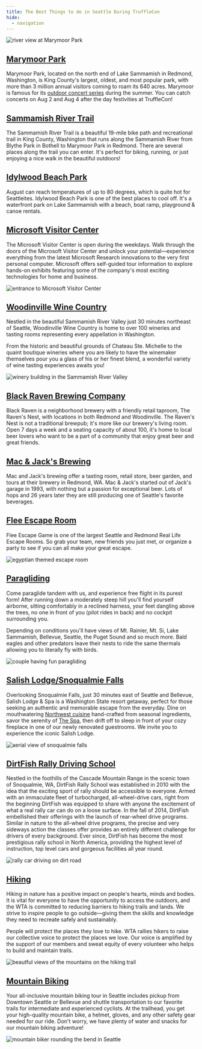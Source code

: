 ```yaml
---
title: The Best Things to do in Seattle During TruffleCon
hide:
  - navigation
---
```


![river view at Marymoor Park](/img/blog/the-best-things-to-do-in-seattle-during-trufflecon/layer-1.jpg)

## [Marymoor Park](https://www.kingcounty.gov/services/parks-recreation/parks/parks-and-natural-lands/popular-parks/marymoor.aspx)

Marymoor Park, located on the north end of Lake Sammamish in Redmond, Washington, is King County's largest, oldest, and most popular park, with more than 3 million annual visitors coming to roam its 640 acres. Marymoor is famous for its [outdoor concert series](https://www.marymoorconcerts.com/events) during the summer. You can catch concerts on Aug 2 and Aug 4 after the day festivities at TruffleCon!

## [Sammamish River Trail](https://www.alltrails.com/trail/us/washington/sammamish-river)

The Sammamish River Trail is a beautiful 19-mile bike path and recreational trail in King County, Washington that runs along the Sammamish River from Blythe Park in Bothell to Marymoor Park in Redmond. There are several places along the trail you can enter. It's perfect for biking, running, or just enjoying a nice walk in the beautiful outdoors!

## [Idylwood Beach Park](https://experienceredmond.com/activities-and-attractions/idylwood-beach-park/)

August can reach temperatures of up to 80 degrees, which is quite hot for Seattleites. Idylwood Beach Park is one of the best places to cool off. It's a waterfront park on Lake Sammamish with a beach, boat ramp, playground & canoe rentals.

## [Microsoft Visitor Center](https://experienceredmond.com/activities-and-attractions/microsoft-visitors-center/)

The Microsoft Visitor Center is open during the weekdays. Walk through the doors of the Microsoft Visitor Center and unlock your potential—experience everything from the latest Microsoft Research innovations to the very first personal computer. Microsoft offers self-guided tour information to explore hands-on exhibits featuring some of the company's most exciting technologies for home and business.

![entrance to Microsoft Visitor Center](/img/blog/the-best-things-to-do-in-seattle-during-trufflecon/layer-2.jpg)

## [Woodinville Wine Country](https://woodinvillewinecountry.com/)

Nestled in the beautiful Sammamish River Valley just 30 minutes northeast of Seattle, Woodinville Wine Country is home to over 100 wineries and tasting rooms representing every appellation in Washington.

From the historic and beautiful grounds of Chateau Ste. Michelle to the quaint boutique wineries where you are likely to have the winemaker themselves pour you a glass of his or her finest blend, a wonderful variety of wine tasting experiences awaits you!

![winery building in the Sammamish River Valley](/img/blog/the-best-things-to-do-in-seattle-during-trufflecon/layer-3.jpg)

## [Black Raven Brewing Company](https://www.blackravenbrewing.com/)

Black Raven is a neighborhood brewery with a friendly retail taproom, The Raven's Nest, with locations in both Redmond and Woodinville. The Raven's Nest is not a traditional brewpub; it's more like our brewery's living room. Open 7 days a week and a seating capacity of about 100, it's home to local beer lovers who want to be a part of a community that enjoy great beer and great friends.

## [Mac & Jack's Brewing](https://www.macandjacks.com/)

Mac and Jack's brewing offer a tasting room, retail store, beer garden, and tours at their brewery in Redmond, WA. Mac & Jack's started out of Jack's garage in 1993, with nothing but a passion for exceptional beer. Lots of hops and 26 years later they are still producing one of Seattle's favorite beverages.

## [Flee Escape Room](https://www.fleeescape.com/)

Flee Escape Game is one of the largest Seattle and Redmond Real Life Escape Rooms. So grab your team, new friends you just met, or organize a party to see if you can all make your great escape.

![egyptian themed escape room](/img/blog/the-best-things-to-do-in-seattle-during-trufflecon/layer-4.jpg)

## [Paragliding](https://www.tigermountainparagliding.com/fly-tandem/)

Come paraglide tandem with us, and experience free flight in its purest form! After running down a moderately steep hill you'll find yourself airborne, sitting comfortably in a reclined harness, your feet dangling above the trees, no one in front of you (pilot rides in back) and no cockpit surrounding you.

Depending on conditions you'll have views of Mt. Rainier, Mt. Si, Lake Sammamish, Bellevue, Seattle, the Puget Sound and so much more. Bald eagles and other predators leave their nests to ride the same thermals allowing you to literally fly with birds.

![couple having fun paragliding](/img/blog/the-best-things-to-do-in-seattle-during-trufflecon/layer-5.jpg)

## [Salish Lodge/Snoqualmie Falls](https://www.salishlodge.com/)

Overlooking Snoqualmie Falls, just 30 minutes east of Seattle and Bellevue, Salish Lodge & Spa is a Washington State resort getaway, perfect for those seeking an authentic and memorable escape from the everyday. Dine on mouthwatering [Northwest cuisine](https://www.salishlodge.com/dining.php) hand-crafted from seasonal ingredients, savor the serenity of [The Spa](https://www.salishlodge.com/spa.php), then drift off to sleep in front of your cozy fireplace in one of our newly renovated guestrooms. We invite you to experience the iconic Salish Lodge.

![aerial view of snoqualmie falls](/img/blog/the-best-things-to-do-in-seattle-during-trufflecon/layer-6.jpg)

## [DirtFish Rally Driving School](https://www.dirtfish.com/)

Nestled in the foothills of the Cascade Mountain Range in the scenic town of Snoqualmie, WA, DirtFish Rally School was established in 2010 with the idea that the exciting sport of rally should be accessible to everyone. Armed with an immaculate fleet of turbocharged, all-wheel-drive cars, right from the beginning DirtFish was equipped to share with anyone the excitement of what a real rally car can do on a loose surface. In the fall of 2014, DirtFish embellished their offerings with the launch of rear-wheel drive programs. Similar in nature to the all-wheel drive programs, the precise and very sideways action the classes offer provides an entirely different challenge for drivers of every background. Ever since, DirtFish has become the most prestigious rally school in North America, providing the highest level of instruction, top level cars and gorgeous facilities all year round.

![rally car driving on dirt road](/img/blog/the-best-things-to-do-in-seattle-during-trufflecon/layer-7.jpg)

## [Hiking](https://www.wta.org/)

Hiking in nature has a positive impact on people's hearts, minds and bodies. It is vital for everyone to have the opportunity to access the outdoors, and the WTA is committed to reducing barriers to hiking trails and lands. We strive to inspire people to go outside—giving them the skills and knowledge they need to recreate safely and sustainably.

People will protect the places they love to hike. WTA rallies hikers to raise our collective voice to protect the places we love. Our voice is amplified by the support of our members and sweat equity of every volunteer who helps to build and maintain trails.

![beautful views of the mountains on the hiking trail](/img/blog/the-best-things-to-do-in-seattle-during-trufflecon/layer-8.jpg)

## [Mountain Biking](https://seattlemountainbiketours.com/)

Your all-inclusive mountain biking tour in Seattle includes pickup from Downtown Seattle or Bellevue and shuttle transportation to our favorite trails for intermediate and experienced cyclists. At the trailhead, you get your high-quality mountain bike, a helmet, gloves, and any other safety gear needed for our ride. Don't worry, we have plenty of water and snacks for our mountain biking adventure!

![mountain biker rounding the bend in Seattle](/img/blog/the-best-things-to-do-in-seattle-during-trufflecon/layer-9.jpg)

